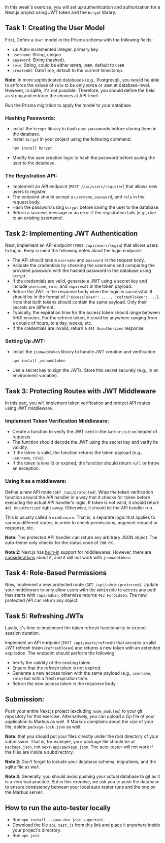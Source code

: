 In this week's exercise, you will set up authentication and authorization for a Next.js project using JWT token and the `bcrypt` library.

## Task 1: Creating the User Model

First, Define a `User` model in the Prisma schema with the following fields:

- `id`: Auto-incremented integer, primary key.
- `username`: String, unique.
- `password`: String (hashed).
- `role`: String, could be either `ADMIN`, `USER`, default to `USER`.
- `createdAt`: DateTime, default to the current timestamp.

**Note**: In more sophisticated databases (e.g., Postgresql), you would be able to enforce the values of `role` to be only `ADMIN` or `USER` at database-level. However, in sqlite, it's not possible. Therefore, you should define the field as string and enforce the choices at API-level.

Run the Prisma migration to apply the model to your database.

### Hashing Passwords:

- Install the `bcrypt` library to hash user passwords before storing them in the database.
- Install `bcrypt` in your project using the following command:
  ```bash
  npm install bcrypt
  ```
- Modify the user creation logic to hash the password before saving the user to the database.

### The Registration API:

- Implement an API endpoint (`POST /api/users/register`) that allows new users to register.
- The endpoint should accept a `username`, `password`, and `role` in the request body.
- Hash the password using `bcrypt` before saving the user to the database.
- Return a success message or an error if the registration fails (e.g., due to an existing username).

## Task 2: Implementing JWT Authentication

Next, implement an API endpoint (`POST /api/users/login`) that allows users to log in. Keep in mind the following notes about the login endpoint:

- The API should take a `username` and `password` in the request body.
- Validate the credentials by checking the username and comparing the provided password with the hashed password in the database using `bcrypt`.
- If the credentials are valid, generate a JWT using a secret key and include `username`, `role`, and `expiresAt` in the token payload.
- Return the JWT in the response body when the login is successful. It should be in the format of `{"accessToken": ...., "refreshToken": ...}`. Note that both tokens should contain the same payload. Only their secrets are different.
- Typically, the expiration time for the access token should range between 5-60 minutes. For the refresh token, it could be anywhere ranging from a couple of hours, to a day, weeks, etc.
- If the credentials are invalid, return a `401 Unauthorized` response.

### Setting Up JWT:

- Install the `jsonwebtoken` library to handle JWT creation and verification:
  ```bash
  npm install jsonwebtoken
  ```
- Use a secret key to sign the JWTs. Store this secret securely (e.g., in an environment variable).

## Task 3: Protecting Routes with JWT Middleware

In this part, you will implement token verification and protect API routes using JWT middleware.

### Implement Token Verification Middleware:

- Create a function to verify the JWT sent in the `Authorization` header of requests.
- The function should decode the JWT using the secret key and verify its validity.
- If the token is valid, the function returns the token payload (e.g., `username`, `role`).
- If the token is invalid or expired, the function should return `null` or throw an exception.

### Using it as a middleware:

Define a new API route (`GET /api/protected`). Wrap the token verification function around the API handler in a way that it checks for token before executing the actual API handler's logic. If token is not valid, it should return `401 Unauthorized` right away. Otherwise, it should let the API handler run.

This is usually called a `middleware`. That is, a separate logic that applies to various different routes, in order to check permissions, augment request or response, etc.

**Note**: The protected API handler can return any arbitrary JSON object. The auto-tester only checks for the status code of `200 OK`.

**Note 2**: Next.js has [built-in](https://nextjs.org/docs/pages/building-your-application/routing/middleware) support for middlewares. However, there are [considerations](https://stackoverflow.com/questions/71851464/nextjs-build-failing-because-of-jsonwebtoken-in-middleware-ts) about it, and it will not work with `jsonwebtoken`.

## Task 4: Role-Based Permissions

Now, implement a new protected route (`GET /api/admin/protected`). Update your middleware to only allow users with the `ADMIN` role to access any path that starts with `/api/admin`, otherwise returns `403 Forbidden`. The new protected API can return any object.

## Task 5: Refreshing JWTs

Lastly, it's time to implement the token refresh functionality to extend session duration.

Implement an API endpoint (`POST /api/users/refresh`) that accepts a valid JWT refresh token (`refreshToken`) and returns a new token with an extended expiration. The endpoint should perform the following:

- Verify the validity of the existing token.
- Ensure that the refresh token is not expired.
- Generate a new access token with the same payload (e.g., `username`, `role`) but with a fresh expiration time.
- Return the new access token in the response body.

## Submission:

Push your entire Next.js project (excluding `node_modules`) to your git repository for this exercise. Alternatively, you can upload a zip file of your application to Markus as well. If Markus complains about the size of your file, delete `package-lock.json` as well.

**Note**: that you should put your files directly under the root directory of your submission. That is, for example, your package file should be at `package.json`, not `next-app/package.json`. The auto-tester will not work if the files are inside a subdirectory.

**Note 2**: Don't forget to include your database schema, migrations, and the sqlite file as well.

**Note 3**: Generally, you should avoid pushing your actual database to git as it is a very bad practice. But in this exercise, we ask you to push the database to ensure consistency between your local auto-tester runs and the one on the Markus server.

## How to run the auto-tester locally

- Run `npm install --save-dev jest supertest`.
- Download the file `api.test.js` from [this link](./e6/api.test.js) and place it anywhere inside your project's directory.
- Run `npx jest`.
